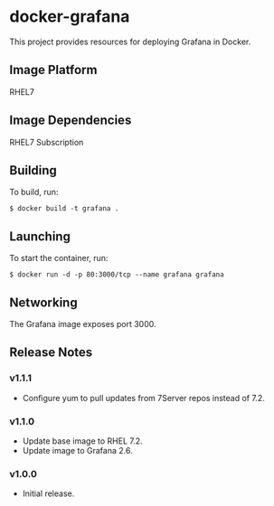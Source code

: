 # docker-grafana

This project provides resources for deploying Grafana in Docker.

## Image Platform

RHEL7

## Image Dependencies

RHEL7 Subscription

## Building

To build, run:

```shell
$ docker build -t grafana .
```

## Launching

To start the container, run:

```shell
$ docker run -d -p 80:3000/tcp --name grafana grafana
```

## Networking

The Grafana image exposes port 3000.

## Release Notes

### v1.1.1

- Configure yum to pull updates from 7Server repos instead of 7.2.

### v1.1.0

- Update base image to RHEL 7.2.
- Update image to Grafana 2.6.

### v1.0.0

- Initial release.

